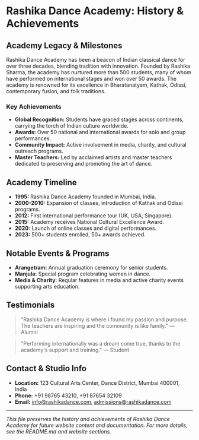 # Rashika Dance Academy: History & Achievements

## Academy Legacy & Milestones

Rashika Dance Academy has been a beacon of Indian classical dance for over three decades, blending tradition with innovation. Founded by Rashika Sharma, the academy has nurtured more than 500 students, many of whom have performed on international stages and won over 50 awards. The academy is renowned for its excellence in Bharatanatyam, Kathak, Odissi, contemporary fusion, and folk traditions.

### Key Achievements
- **Global Recognition:** Students have graced stages across continents, carrying the torch of Indian culture worldwide.
- **Awards:** Over 50 national and international awards for solo and group performances.
- **Community Impact:** Active involvement in media, charity, and cultural outreach programs.
- **Master Teachers:** Led by acclaimed artists and master teachers dedicated to preserving and promoting the art of dance.

## Academy Timeline
- **1995:** Rashika Dance Academy founded in Mumbai, India.
- **2000-2010:** Expansion of classes, introduction of Kathak and Odissi programs.
- **2012:** First international performance tour (UK, USA, Singapore).
- **2015:** Academy receives National Cultural Excellence Award.
- **2020:** Launch of online classes and digital performances.
- **2023:** 500+ students enrolled, 50+ awards achieved.

## Notable Events & Programs
- **Arangetram:** Annual graduation ceremony for senior students.
- **Manjula:** Special program celebrating women in dance.
- **Media & Charity:** Regular features in media and active charity events supporting arts education.

## Testimonials
> "Rashika Dance Academy is where I found my passion and purpose. The teachers are inspiring and the community is like family." — Alumni

> "Performing internationally was a dream come true, thanks to the academy's support and training." — Student

## Contact & Studio Info
- **Location:** 123 Cultural Arts Center, Dance District, Mumbai 400001, India
- **Phone:** +91 98765 43210, +91 87654 32109
- **Email:** info@rashikadance.com, admissions@rashikadance.com

---

*This file preserves the history and achievements of Rashika Dance Academy for future website content and documentation. For more details, see the README.md and website sections.*
